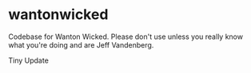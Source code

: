 wantonwicked
======
Codebase for Wanton Wicked. Please don't use unless you really know what you're doing and are Jeff Vandenberg.

Tiny Update
